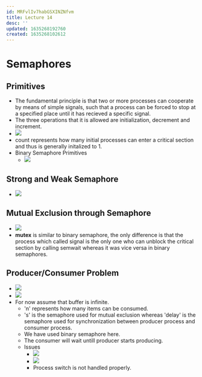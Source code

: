 ```yaml
---
id: MRFvlIv7habGSXINZNfvm
title: Lecture 14
desc: ''
updated: 1635268192760
created: 1635268102612
---
```


# Semaphores

## Primitives
* The fundamental principle is that two or more processes can cooperate by means of simple signals, such that a process can be forced to stop at a specified place until it has recieved a specific signal.
* The three operations that it is allowed are initialization, decrement and increment.
* ![](/assets/images/2021-10-24-17-05-31.png)
* count represents how many initial processes can enter a critical section and thus is generally initalized to 1.
* Binary Semaphore Primitives
    * ![](/assets/images/2021-10-24-17-14-54.png)

## Strong and Weak Semaphore
* ![](/assets/images/2021-10-24-17-17-13.png)

## Mutual Exclusion through Semaphore
* ![](/assets/images/2021-10-24-17-18-14.png)
* **mutex** is similar to binary semaphore, the only difference is that the process which called signal is the only one who can unblock the critical section by calling semwait whereas it was vice versa in binary semaphores.

## Producer/Consumer Problem
* ![](/assets/images/2021-10-24-17-22-44.png)
* ![](/assets/images/2021-10-24-17-23-25.png)
* For now assume that buffer is infinite.
    * 'n' represents how many items can be consumed.
    * 's' is the semaphore used for mutual exclusion whereas 'delay' is the semaphore used for synchronization between producer process and consumer process.
    * We have used binary semaphore here.
    * The consumer will wait untill producer starts producing.
    * Issues
        * ![](/assets/images/2021-10-24-17-33-42.png)
        * ![](/assets/images/2021-10-24-17-36-03.png)
        * Process switch is not handled properly.